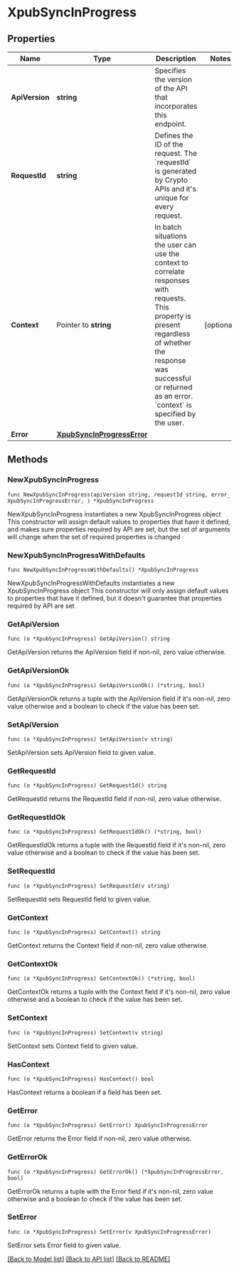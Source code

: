 # XpubSyncInProgress

## Properties

Name | Type | Description | Notes
------------ | ------------- | ------------- | -------------
**ApiVersion** | **string** | Specifies the version of the API that incorporates this endpoint. | 
**RequestId** | **string** | Defines the ID of the request. The &#x60;requestId&#x60; is generated by Crypto APIs and it&#39;s unique for every request. | 
**Context** | Pointer to **string** | In batch situations the user can use the context to correlate responses with requests. This property is present regardless of whether the response was successful or returned as an error. &#x60;context&#x60; is specified by the user. | [optional] 
**Error** | [**XpubSyncInProgressError**](XpubSyncInProgressError.md) |  | 

## Methods

### NewXpubSyncInProgress

`func NewXpubSyncInProgress(apiVersion string, requestId string, error_ XpubSyncInProgressError, ) *XpubSyncInProgress`

NewXpubSyncInProgress instantiates a new XpubSyncInProgress object
This constructor will assign default values to properties that have it defined,
and makes sure properties required by API are set, but the set of arguments
will change when the set of required properties is changed

### NewXpubSyncInProgressWithDefaults

`func NewXpubSyncInProgressWithDefaults() *XpubSyncInProgress`

NewXpubSyncInProgressWithDefaults instantiates a new XpubSyncInProgress object
This constructor will only assign default values to properties that have it defined,
but it doesn't guarantee that properties required by API are set

### GetApiVersion

`func (o *XpubSyncInProgress) GetApiVersion() string`

GetApiVersion returns the ApiVersion field if non-nil, zero value otherwise.

### GetApiVersionOk

`func (o *XpubSyncInProgress) GetApiVersionOk() (*string, bool)`

GetApiVersionOk returns a tuple with the ApiVersion field if it's non-nil, zero value otherwise
and a boolean to check if the value has been set.

### SetApiVersion

`func (o *XpubSyncInProgress) SetApiVersion(v string)`

SetApiVersion sets ApiVersion field to given value.


### GetRequestId

`func (o *XpubSyncInProgress) GetRequestId() string`

GetRequestId returns the RequestId field if non-nil, zero value otherwise.

### GetRequestIdOk

`func (o *XpubSyncInProgress) GetRequestIdOk() (*string, bool)`

GetRequestIdOk returns a tuple with the RequestId field if it's non-nil, zero value otherwise
and a boolean to check if the value has been set.

### SetRequestId

`func (o *XpubSyncInProgress) SetRequestId(v string)`

SetRequestId sets RequestId field to given value.


### GetContext

`func (o *XpubSyncInProgress) GetContext() string`

GetContext returns the Context field if non-nil, zero value otherwise.

### GetContextOk

`func (o *XpubSyncInProgress) GetContextOk() (*string, bool)`

GetContextOk returns a tuple with the Context field if it's non-nil, zero value otherwise
and a boolean to check if the value has been set.

### SetContext

`func (o *XpubSyncInProgress) SetContext(v string)`

SetContext sets Context field to given value.

### HasContext

`func (o *XpubSyncInProgress) HasContext() bool`

HasContext returns a boolean if a field has been set.

### GetError

`func (o *XpubSyncInProgress) GetError() XpubSyncInProgressError`

GetError returns the Error field if non-nil, zero value otherwise.

### GetErrorOk

`func (o *XpubSyncInProgress) GetErrorOk() (*XpubSyncInProgressError, bool)`

GetErrorOk returns a tuple with the Error field if it's non-nil, zero value otherwise
and a boolean to check if the value has been set.

### SetError

`func (o *XpubSyncInProgress) SetError(v XpubSyncInProgressError)`

SetError sets Error field to given value.



[[Back to Model list]](../README.md#documentation-for-models) [[Back to API list]](../README.md#documentation-for-api-endpoints) [[Back to README]](../README.md)


